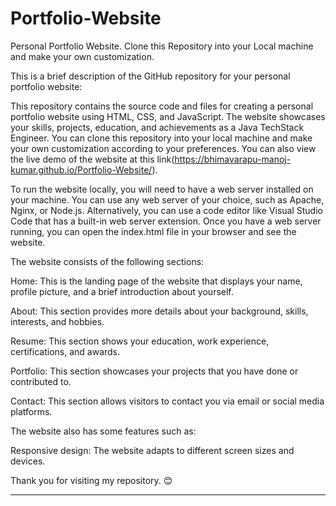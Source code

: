 # Portfolio-Website
Personal Portfolio Website. Clone this Repository into your Local machine and make your own customization.

This is a brief description of the GitHub repository for your personal portfolio website:

This repository contains the source code and files for creating a personal portfolio website using HTML, CSS, and JavaScript. The website showcases your skills, projects, education, and achievements as a Java TechStack Engineer. You can clone this repository into your local machine and make your own customization according to your preferences. You can also view the live demo of the website at this link(https://bhimavarapu-manoj-kumar.github.io/Portfolio-Website/).

To run the website locally, you will need to have a web server installed on your machine. You can use any web server of your choice, such as Apache, Nginx, or Node.js. Alternatively, you can use a code editor like Visual Studio Code that has a built-in web server extension. Once you have a web server running, you can open the index.html file in your browser and see the website.

The website consists of the following sections:

Home: This is the landing page of the website that displays your name, profile picture, and a brief introduction about yourself.

About: This section provides more details about your background, skills, interests, and hobbies.

Resume: This section shows your education, work experience, certifications, and awards.

Portfolio: This section showcases your projects that you have done or contributed to.

Contact: This section allows visitors to contact you via email or social media platforms.

The website also has some features such as:

Responsive design: The website adapts to different screen sizes and devices.

Thank you for visiting my repository. 😊

--------------------------------------------------------------------------------------------------------------------------------------------------------------------------------------------------------------------
